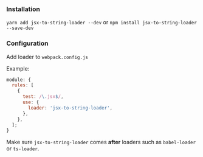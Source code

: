 ### Installation

`yarn add jsx-to-string-loader --dev`
or
`npm install jsx-to-string-loader --save-dev`

### Configuration

Add loader to `webpack.config.js`

Example:

```js
module: {
  rules: [
    {
      test: /\.jsx$/,
      use: {
        loader: 'jsx-to-string-loader',
      },
    },
  ];
}
```

Make sure `jsx-to-string-loader` comes **after** loaders such as `babel-loader` or `ts-loader`.
